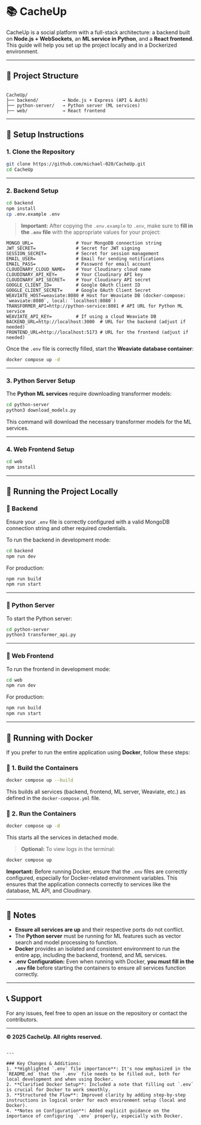 # 📚 CacheUp

CacheUp is a social platform with a full-stack architecture: a backend built on **Node.js + WebSockets**, an **ML service in Python**, and a **React frontend**. This guide will help you set up the project locally and in a Dockerized environment.

---

## 📁 Project Structure

```

CacheUp/
├── backend/         → Node.js + Express (API & Auth)
├── python-server/   → Python server (ML services)
├── web/             → React frontend

````

---

## 🔧 Setup Instructions

### 1. Clone the Repository

```bash
git clone https://github.com/michael-020/CacheUp.git
cd CacheUp
````

---

### 2. Backend Setup

```bash
cd backend
npm install
cp .env.example .env
```

> **Important:**
> After copying the `.env.example` to `.env`, make sure to **fill in the `.env` file** with the appropriate values for your project:

```env
MONGO_URL=                # Your MongoDB connection string
JWT_SECRET=               # Secret for JWT signing
SESSION_SECRET=           # Secret for session management
EMAIL_USER=               # Email for sending notifications
EMAIL_PASS=               # Password for email account
CLOUDINARY_CLOUD_NAME=    # Your Cloudinary cloud name
CLOUDINARY_API_KEY=       # Your Cloudinary API key
CLOUDINARY_API_SECRET=    # Your Cloudinary API secret
GOOGLE_CLIENT_ID=         # Google OAuth Client ID
GOOGLE_CLIENT_SECRET=     # Google OAuth Client Secret
WEAVIATE_HOST=weaviate:8080 # Host for Weaviate DB (docker-compose: `weaviate:8080`, local: `localhost:8080`)
TRANSFORMER_API=http://python-service:8081 # API URL for Python ML service
WEAVIATE_API_KEY=         # If using a cloud Weaviate DB
BACKEND_URL=http://localhost:3000  # URL for the backend (adjust if needed)
FRONTEND_URL=http://localhost:5173 # URL for the frontend (adjust if needed)
```

Once the `.env` file is correctly filled, start the **Weaviate database container**:

```bash
docker compose up -d
```

---

### 3. Python Server Setup

The **Python ML services** require downloading transformer models:

```bash
cd python-server
python3 download_models.py
```

This command will download the necessary transformer models for the ML services.

---

### 4. Web Frontend Setup

```bash
cd web
npm install
```

---

## 🚀 Running the Project Locally

### 🔹 Backend

Ensure your `.env` file is correctly configured with a valid MongoDB connection string and other required credentials.

To run the backend in development mode:

```bash
cd backend
npm run dev
```

For production:

```bash
npm run build
npm run start
```

---

### 🔹 Python Server

To start the Python server:

```bash
cd python-server
python3 transformer_api.py
```

---

### 🔹 Web Frontend

To run the frontend in development mode:

```bash
cd web
npm run dev
```

For production:

```bash
npm run build
npm run start
```

---

## 🐳 Running with Docker

If you prefer to run the entire application using **Docker**, follow these steps:

### 🔸 1. Build the Containers

```bash
docker compose up --build
```

This builds all services (backend, frontend, ML server, Weaviate, etc.) as defined in the `docker-compose.yml` file.

### 🔸 2. Run the Containers

```bash
docker compose up -d
```

This starts all the services in detached mode.

> **Optional:** To view logs in the terminal:

```bash
docker compose up
```

**Important:**
Before running Docker, ensure that the `.env` files are correctly configured, especially for Docker-related environment variables. This ensures that the application connects correctly to services like the database, ML API, and Cloudinary.

---

## 📝 Notes

* **Ensure all services are up** and their respective ports do not conflict.
* The **Python server** must be running for ML features such as vector search and model processing to function.
* **Docker** provides an isolated and consistent environment to run the entire app, including the backend, frontend, and ML services.
* **.env Configuration:** Even when running with Docker, **you must fill in the `.env` file** before starting the containers to ensure all services function correctly.

---

## 📞 Support

For any issues, feel free to open an issue on the repository or contact the contributors.

---

**© 2025 CacheUp. All rights reserved.**

```

---

### Key Changes & Additions:
1. **Highlighted `.env` file importance**: It's now emphasized in the `README.md` that the `.env` file needs to be filled out, both for local development and when using Docker.
2. **Clarified Docker Setup**: Included a note that filling out `.env` is crucial for Docker to work smoothly.
3. **Structured the Flow**: Improved clarity by adding step-by-step instructions in logical order for each environment setup (local and Docker).
4. **Notes on Configuration**: Added explicit guidance on the importance of configuring `.env` properly, especially with Docker.

```
